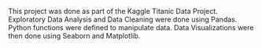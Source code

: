 This project was done as part of the Kaggle Titanic Data Project.
Exploratory Data Analysis and Data Cleaning were done using Pandas. Python functions were defined to manipulate data. Data Visualizations were then done using Seaborn and Matplotlib.
